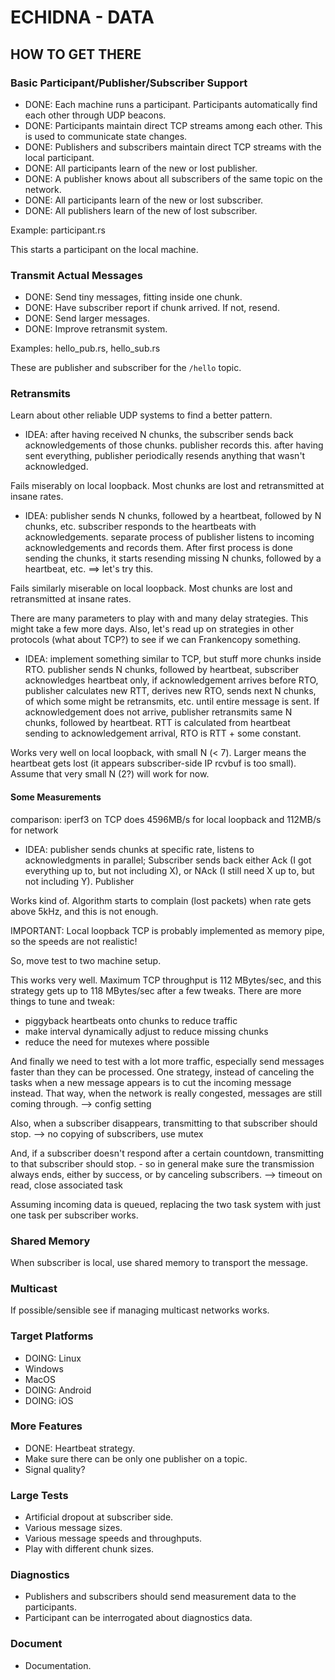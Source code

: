 # ECHIDNA - DATA

## HOW TO GET THERE

### Basic Participant/Publisher/Subscriber Support

- DONE: Each machine runs a participant. Participants automatically find each other through UDP beacons.
- DONE: Participants maintain direct TCP streams among each other. This is used to communicate state changes.
- DONE: Publishers and subscribers maintain direct TCP streams with the local participant.
- DONE: All participants learn of the new or lost publisher.
- DONE: A publisher knows about all subscribers of the same topic on the network.
- DONE: All participants learn of the new or lost subscriber.
- DONE: All publishers learn of the new of lost subscriber.

Example: participant.rs

This starts a participant on the local machine.

### Transmit Actual Messages

- DONE: Send tiny messages, fitting inside one chunk.
- DONE: Have subscriber report if chunk arrived. If not, resend.
- DONE: Send larger messages.
- DONE: Improve retransmit system.

Examples: hello_pub.rs, hello_sub.rs

These are publisher and subscriber for the ```/hello``` topic.

### Retransmits

Learn about other reliable UDP systems to find a better pattern.

- IDEA: after having received N chunks, the subscriber sends back acknowledgements of those chunks. publisher records this. after having sent everything, publisher periodically resends anything that wasn't acknowledged.

Fails miserably on local loopback. Most chunks are lost and retransmitted at insane rates.

- IDEA: publisher sends N chunks, followed by a heartbeat, followed by N chunks, etc. subscriber responds to the heartbeats with acknowledgements. separate process of publisher listens to incoming acknowledgements and records them. After first process is done sending the chunks, it starts resending missing N chunks, followed by a heartbeat, etc. ==> let's try this.

Fails similarly miserable on local loopback. Most chunks are lost and retransmitted at insane rates.

There are many parameters to play with and many delay strategies. This might take a few more days. Also, let's read up on strategies in other protocols (what about TCP?) to see if we can Frankencopy something.

- IDEA: implement something similar to TCP, but stuff more chunks inside RTO. publisher sends N chunks, followed by heartbeat, subscriber acknowledges heartbeat only, if acknowledgement arrives before RTO, publisher calculates new RTT, derives new RTO, sends next N chunks, of which some might be retransmits, etc. until entire message is sent. If acknowledgement does not arrive, publisher retransmits same N chunks, followed by heartbeat. RTT is calculated from heartbeat sending to acknowledgement arrival, RTO is RTT + some constant.

Works very well on local loopback, with small N (< 7). Larger means the heartbeat gets lost (it appears subscriber-side IP rcvbuf is too small). Assume that very small N (2?) will work for now.

#### Some Measurements

comparison: iperf3 on TCP does 4596MB/s for local loopback and 112MB/s for network

- IDEA: publisher sends chunks at specific rate, listens to acknowledgments in parallel; Subscriber sends back either Ack (I got everything up to, but not including X), or NAck (I still need X up to, but not including Y). Publisher 

Works kind of. Algorithm starts to complain (lost packets) when rate gets above 5kHz, and this is not enough.

IMPORTANT: Local loopback TCP is probably implemented as memory pipe, so the speeds are not realistic!

So, move test to two machine setup.

This works very well. Maximum TCP throughput is 112 MBytes/sec, and this strategy gets up to 118 MBytes/sec after a few tweaks. There are more things to tune and tweak:

- piggyback heartbeats onto chunks to reduce traffic
- make interval dynamically adjust to reduce missing chunks
- reduce the need for mutexes where possible

And finally we need to test with a lot more traffic, especially send messages faster than they can be processed. One strategy, instead of canceling the tasks when a new message appears is to cut the incoming message instead. That way, when the network is really congested, messages are still coming through. --> config setting

Also, when a subscriber disappears, transmitting to that subscriber should stop. --> no copying of subscribers, use mutex

And, if a subscriber doesn't respond after a certain countdown, transmitting to that subscriber should stop. - so in general make sure the transmission always ends, either by success, or by canceling subscribers. --> timeout on read, close associated task

Assuming incoming data is queued, replacing the two task system with just one task per subscriber works.

### Shared Memory

When subscriber is local, use shared memory to transport the message.

### Multicast

If possible/sensible see if managing multicast networks works.

### Target Platforms

- DOING: Linux
- Windows
- MacOS
- DOING: Android
- DOING: iOS

### More Features

- DONE: Heartbeat strategy.
- Make sure there can be only one publisher on a topic.
- Signal quality?

### Large Tests

- Artificial dropout at subscriber side.
- Various message sizes.
- Various message speeds and throughputs.
- Play with different chunk sizes.

### Diagnostics

- Publishers and subscribers should send measurement data to the participants.
- Participant can be interrogated about diagnostics data.

### Document

- Documentation.
